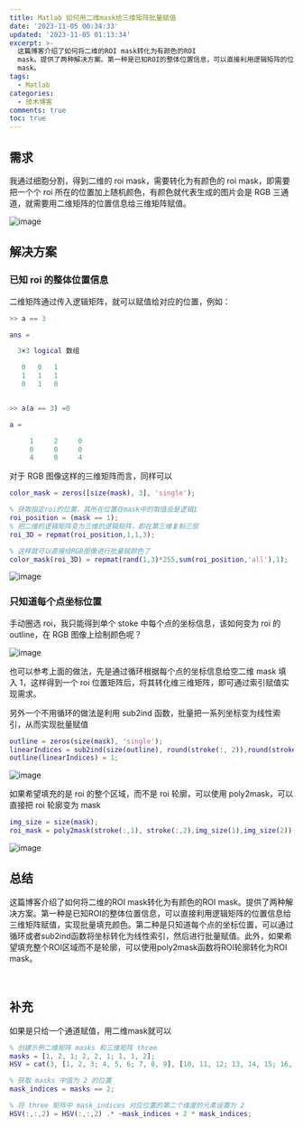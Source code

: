 ```yaml
---
title: Matlab 如何用二维mask给三维矩阵批量赋值
date: '2023-11-05 00:34:33'
updated: '2023-11-05 01:13:34'
excerpt: >-
  这篇博客介绍了如何将二维的ROI mask转化为有颜色的ROI
  mask。提供了两种解决方案。第一种是已知ROI的整体位置信息，可以直接利用逻辑矩阵的位置信息给三维矩阵赋值，实现批量填充颜色。第二种是只知道每个点的坐标位置，可以通过循环或者sub2ind函数将坐标转化为线性索引，然后进行批量赋值。此外，如果希望填充整个ROI区域而不是轮廓，可以使用poly2mask函数将ROI轮廓转化为ROI
  mask。
tags:
  - Matlab
categories:
  - 技术博客
comments: true
toc: true
---
```




## 需求

我通过细胞分割，得到二维的 roi mask，需要转化为有颜色的 roi mask，即需要把一个个 roi 所在的位置加上随机颜色，有颜色就代表生成的图片会是 RGB 三通道，就需要用二维矩阵的位置信息给三维矩阵赋值。

​​![image](https://raw.githubusercontent.com/Achuan-2/PicBed/pic/assets/202311050242731.png)​​

## 解决方案

### 已知 roi 的整体位置信息

二维矩阵通过传入逻辑矩阵，就可以赋值给对应的位置，例如：

```matlab
>> a == 3

ans =

  3×3 logical 数组

   0   0   1
   1   1   1
   0   1   0


>> a(a == 3) =0

a =

     1     2     0
     0     0     0
     4     0     4

```

对于 RGB 图像这样的三维矩阵而言，同样可以

```matlab
color_mask = zeros([size(mask), 3], 'single');

% 获取指定roi的位置，其所在位置在mask中的取值会是逻辑1
roi_position = (mask == 1);
% 把二维的逻辑矩阵变为三维的逻辑矩阵，即在第三维复制三层
roi_3D = repmat(roi_position,1,1,3);

% 这样就可以直接给RGB图像进行批量赋颜色了
color_mask(roi_3D) = repmat(rand(1,3)*255,sum(roi_position,'all'),1); 
```

​![image](https://raw.githubusercontent.com/Achuan-2/PicBed/pic/assets/202311050242711.png "给空RGB的指定roi区域涂上随机颜色")​

### 只知道每个点坐标位置

手动圈选 roi，我只能得到单个 stoke 中每个点的坐标信息，该如何变为 roi 的 outline，在 RGB 图像上绘制颜色呢？

​​![image](https://raw.githubusercontent.com/Achuan-2/PicBed/pic/assets/202311050242439.png "手动圈选的ROI只有每个点的坐标信息")​​

也可以参考上面的做法，先是通过循环根据每个点的坐标信息给空二维 mask 填入 1，这样得到一个 roi 位置矩阵后，将其转化维三维矩阵，即可通过索引赋值实现需求。

另外一个不用循环的做法是利用 sub2ind 函数，批量把一系列坐标变为线性索引，从而实现批量赋值

```matlab
outline = zeros(size(mask), 'single');
linearIndices = sub2ind(size(outline), round(stroke(:, 2)),round(stroke(:, 1)));
outline(linearIndices) = 1;
```

​​![image](https://raw.githubusercontent.com/Achuan-2/PicBed/pic/assets/202311050139194.png "使用sub2ind可以把坐标批量变为线性索引，从而实现批量赋值")​​

如果希望填充的是 roi 的整个区域，而不是 roi 轮廓，可以使用 poly2mask，可以直接把 roi 轮廓变为 mask

```matlab
img_size = size(mask);
roi_mask = poly2mask(stroke(:,1), stroke(:,2),img_size(1),img_size(2));
```

​![image](https://raw.githubusercontent.com/Achuan-2/PicBed/pic/assets/202311050113082.png "poly2mask，可以直接把roi轮廓变为roi")​

## 总结

这篇博客介绍了如何将二维的ROI mask转化为有颜色的ROI mask。提供了两种解决方案。第一种是已知ROI的整体位置信息，可以直接利用逻辑矩阵的位置信息给三维矩阵赋值，实现批量填充颜色。第二种是只知道每个点的坐标位置，可以通过循环或者sub2ind函数将坐标转化为线性索引，然后进行批量赋值。此外，如果希望填充整个ROI区域而不是轮廓，可以使用poly2mask函数将ROI轮廓转化为ROI mask。

‍

## 补充

如果是只给一个通道赋值，用二维mask就可以

```matlab
% 创建示例二维矩阵 masks 和三维矩阵 three
masks = [1, 2, 1; 2, 2, 1; 1, 1, 2];
HSV = cat(3, [1, 2, 3; 4, 5, 6; 7, 8, 9], [10, 11, 12; 13, 14, 15; 16, 17, 18], [19, 20, 21; 22, 23, 24; 25, 26, 27]);

% 获取 masks 中值为 2 的位置
mask_indices = masks == 2;

% 将 three 矩阵中 mask_indices 对应位置的第二个维度的元素设置为 2
HSV(:,:,2) = HSV(:,:,2) .* ~mask_indices + 2 * mask_indices;
```

‍
